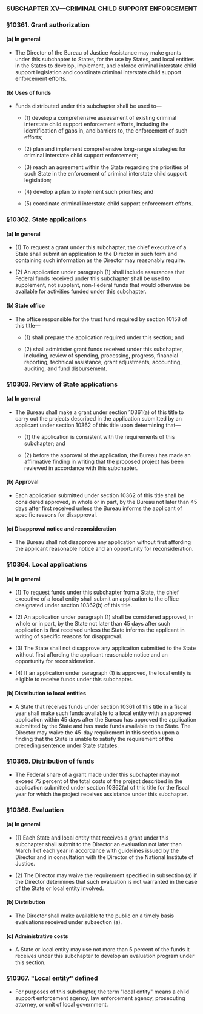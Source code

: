 ### SUBCHAPTER XV—CRIMINAL CHILD SUPPORT ENFORCEMENT

### §10361. Grant authorization
#### (a) In general
* The Director of the Bureau of Justice Assistance may make grants under this subchapter to States, for the use by States, and local entities in the States to develop, implement, and enforce criminal interstate child support legislation and coordinate criminal interstate child support enforcement efforts.

#### (b) Uses of funds
* Funds distributed under this subchapter shall be used to—

  * (1) develop a comprehensive assessment of existing criminal interstate child support enforcement efforts, including the identification of gaps in, and barriers to, the enforcement of such efforts;

  * (2) plan and implement comprehensive long-range strategies for criminal interstate child support enforcement;

  * (3) reach an agreement within the State regarding the priorities of such State in the enforcement of criminal interstate child support legislation;

  * (4) develop a plan to implement such priorities; and

  * (5) coordinate criminal interstate child support enforcement efforts.

### §10362. State applications
#### (a) In general
* (1) To request a grant under this subchapter, the chief executive of a State shall submit an application to the Director in such form and containing such information as the Director may reasonably require.

* (2) An application under paragraph (1) shall include assurances that Federal funds received under this subchapter shall be used to supplement, not supplant, non-Federal funds that would otherwise be available for activities funded under this subchapter.

#### (b) State office
* The office responsible for the trust fund required by section 10158 of this title—

  * (1) shall prepare the application required under this section; and

  * (2) shall administer grant funds received under this subchapter, including, review of spending, processing, progress, financial reporting, technical assistance, grant adjustments, accounting, auditing, and fund disbursement.

### §10363. Review of State applications
#### (a) In general
* The Bureau shall make a grant under section 10361(a) of this title to carry out the projects described in the application submitted by an applicant under section 10362 of this title upon determining that—

  * (1) the application is consistent with the requirements of this subchapter; and

  * (2) before the approval of the application, the Bureau has made an affirmative finding in writing that the proposed project has been reviewed in accordance with this subchapter.

#### (b) Approval
* Each application submitted under section 10362 of this title shall be considered approved, in whole or in part, by the Bureau not later than 45 days after first received unless the Bureau informs the applicant of specific reasons for disapproval.

#### (c) Disapproval notice and reconsideration
* The Bureau shall not disapprove any application without first affording the applicant reasonable notice and an opportunity for reconsideration.

### §10364. Local applications
#### (a) In general
* (1) To request funds under this subchapter from a State, the chief executive of a local entity shall submit an application to the office designated under section 10362(b) of this title.

* (2) An application under paragraph (1) shall be considered approved, in whole or in part, by the State not later than 45 days after such application is first received unless the State informs the applicant in writing of specific reasons for disapproval.

* (3) The State shall not disapprove any application submitted to the State without first affording the applicant reasonable notice and an opportunity for reconsideration.

* (4) If an application under paragraph (1) is approved, the local entity is eligible to receive funds under this subchapter.

#### (b) Distribution to local entities
* A State that receives funds under section 10361 of this title in a fiscal year shall make such funds available to a local entity with an approved application within 45 days after the Bureau has approved the application submitted by the State and has made funds available to the State. The Director may waive the 45-day requirement in this section upon a finding that the State is unable to satisfy the requirement of the preceding sentence under State statutes.

### §10365. Distribution of funds
* The Federal share of a grant made under this subchapter may not exceed 75 percent of the total costs of the project described in the application submitted under section 10362(a) of this title for the fiscal year for which the project receives assistance under this subchapter.

### §10366. Evaluation
#### (a) In general
* (1) Each State and local entity that receives a grant under this subchapter shall submit to the Director an evaluation not later than March 1 of each year in accordance with guidelines issued by the Director and in consultation with the Director of the National Institute of Justice.

* (2) The Director may waive the requirement specified in subsection (a) if the Director determines that such evaluation is not warranted in the case of the State or local entity involved.

#### (b) Distribution
* The Director shall make available to the public on a timely basis evaluations received under subsection (a).

#### (c) Administrative costs
* A State or local entity may use not more than 5 percent of the funds it receives under this subchapter to develop an evaluation program under this section.

### §10367. "Local entity" defined
* For purposes of this subchapter, the term "local entity" means a child support enforcement agency, law enforcement agency, prosecuting attorney, or unit of local government.
